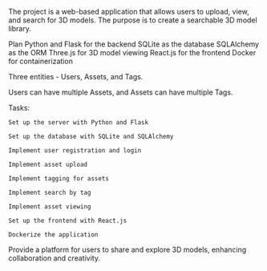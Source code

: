 The project is a web-based application that allows users to upload, view, and search for 3D models. The purpose is to create a searchable 3D model library.

Plan
    Python and Flask for the backend
    SQLite as the database
    SQLAlchemy as the ORM 
    Three.js for 3D model viewing 
    React.js for the frontend
    Docker for containerization

Three entities - Users, Assets, and Tags. 

Users can have multiple Assets, and Assets can have multiple Tags.

Tasks:

    Set up the server with Python and Flask

    Set up the database with SQLite and SQLAlchemy

    Implement user registration and login

    Implement asset upload

    Implement tagging for assets

    Implement search by tag

    Implement asset viewing

    Set up the frontend with React.js

    Dockerize the application

Provide a platform for users to share and explore 3D models, enhancing collaboration and creativity.